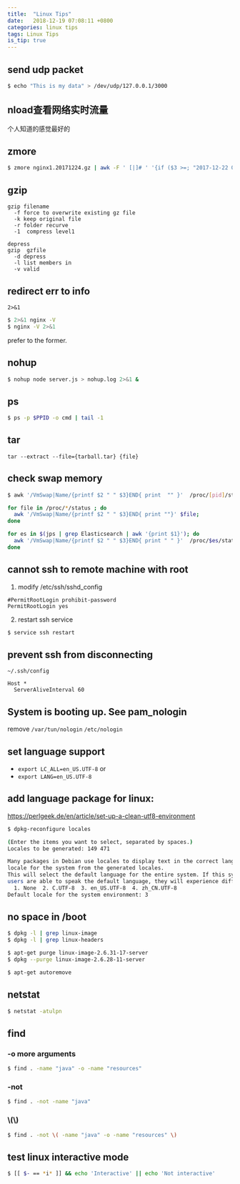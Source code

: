 ```yaml
---
title:  "Linux Tips"
date:   2018-12-19 07:08:11 +0800
categories: linux tips
tags: Linux Tips
is_tip: true
---
```



## send udp packet
```bash
$ echo "This is my data" > /dev/udp/127.0.0.1/3000
```

## nload查看网络实时流量
个人知道的感觉最好的

## zmore
```bash
$ zmore nginx1.20171224.gz | awk -F ' [|]# ' '{if ($3 >=; "2017-12-22 09:00:00" ) exit; if ($3 >= "2017-12-22 09:00:00") print $0;}' | more
```


## gzip
```
gzip filename
  -f force to overwrite existing gz file
  -k keep original file
  -r folder recurve
  -1  compress level1
```

```
depress
gzip  gzfile
  -d depress
  -l list members in
  -v valid
```


## redirect err to info
`2>&1`

``` bash
$ 2>&1 nginx -V
$ nginx -V 2>&1
```
prefer to the former.


## nohup

```bash
$ nohup node server.js > nohup.log 2>&1 &
```


## ps
```bash
$ ps -p $PPID -o cmd | tail -1
```


## tar
```
tar --extract --file={tarball.tar} {file}
```


## check swap memory
```bash
$ awk '/VmSwap|Name/{printf $2 " " $3}END{ print  "" }'  /proc/[pid]/status
```
```bash
for file in /proc/*/status ; do
  awk '/VmSwap|Name/{printf $2 " " $3}END{ print ""}' $file;
done
```
```bash
for es in $(jps | grep Elasticsearch | awk '{print $1}'); do
  awk '/VmSwap|Name/{printf $2 " " $3}END{ print " " }'  /proc/$es/status;
done
```


## cannot ssh to remote machine with root
1. modify /etc/ssh/sshd_config
```vim
#PermitRootLogin prohibit-password
PermitRootLogin yes
```

2. restart ssh service
```bash
$ service ssh restart
```


## prevent ssh from disconnecting
`~/.ssh/config`

```vim
Host *
  ServerAliveInterval 60
```


## System is booting up. See pam_nologin

remove `/var/tun/nologin` `/etc/nologin`


## set language support

+ `export LC_ALL=en_US.UTF-8`
or
+ `export LANG=en_US.UTF-8`


## add language package for linux:
https://perlgeek.de/en/article/set-up-a-clean-utf8-environment
```bash
$ dpkg-reconfigure locales

(Enter the items you want to select, separated by spaces.)
Locales to be generated: 149 471

Many packages in Debian use locales to display text in the correct language for the user. You can choose a default
locale for the system from the generated locales.
This will select the default language for the entire system. If this system is a multi-user system where not all
users are able to speak the default language, they will experience difficulties.
  1. None  2. C.UTF-8  3. en_US.UTF-8  4. zh_CN.UTF-8
Default locale for the system environment: 3
```

## no space in /boot

```bash
$ dpkg -l | grep linux-image
$ dpkg -l | grep linux-headers

$ apt-get purge linux-image-2.6.31-17-server
$ dpkg --purge linux-image-2.6.28-11-server

$ apt-get autoremove
```

## netstat
```bash
$ netstat -atulpn
```

## find

### -o more arguments
```bash
$ find . -name "java" -o -name "resources"
```

### -not
```bash
$ find . -not -name "java"
```

### \\(\\)
```bash
$ find . -not \( -name "java" -o -name "resources" \)
```


## test linux interactive mode
```bash
$ [[ $- == *i* ]] && echo 'Interactive' || echo 'Not interactive'
```
